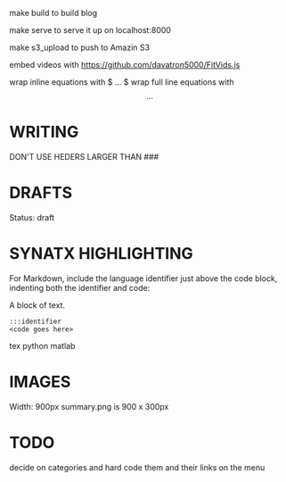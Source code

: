 make build to build blog

make serve to serve it up on localhost:8000

make s3\_upload to push to Amazin S3


embed videos with https://github.com/davatron5000/FitVids.js


wrap inline equations with $ ... $
wrap full line equations with $$ ... $$


WRITING
=======
DON'T USE HEDERS LARGER THAN ###

DRAFTS
======
Status: draft

SYNATX HIGHLIGHTING
====================
For Markdown, include the language identifier just above the code block, indenting both the identifier and code:

A block of text.

    :::identifier
    <code goes here>

tex
python
matlab


IMAGES
======
Width: 900px
summary.png is 900 x 300px


TODO
====

decide on categories and hard code them and their links on the menu
